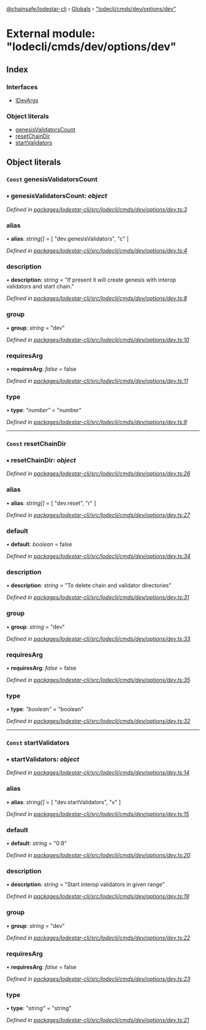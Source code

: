 [@chainsafe/lodestar-cli](../README.md) › [Globals](../globals.md) › ["lodecli/cmds/dev/options/dev"](_lodecli_cmds_dev_options_dev_.md)

# External module: "lodecli/cmds/dev/options/dev"

## Index

### Interfaces

* [IDevArgs](../interfaces/_lodecli_cmds_dev_options_dev_.idevargs.md)

### Object literals

* [genesisValidatorsCount](_lodecli_cmds_dev_options_dev_.md#const-genesisvalidatorscount)
* [resetChainDir](_lodecli_cmds_dev_options_dev_.md#const-resetchaindir)
* [startValidators](_lodecli_cmds_dev_options_dev_.md#const-startvalidators)

## Object literals

### `Const` genesisValidatorsCount

### ▪ **genesisValidatorsCount**: *object*

*Defined in [packages/lodestar-cli/src/lodecli/cmds/dev/options/dev.ts:3](https://github.com/ChainSafe/lodestar/blob/da7050e4c/packages/lodestar-cli/src/lodecli/cmds/dev/options/dev.ts#L3)*

###  alias

• **alias**: *string[]* = [
    "dev.genesisValidators",
    "c"
  ]

*Defined in [packages/lodestar-cli/src/lodecli/cmds/dev/options/dev.ts:4](https://github.com/ChainSafe/lodestar/blob/da7050e4c/packages/lodestar-cli/src/lodecli/cmds/dev/options/dev.ts#L4)*

###  description

• **description**: *string* = "If present it will create genesis with interop validators and start chain."

*Defined in [packages/lodestar-cli/src/lodecli/cmds/dev/options/dev.ts:8](https://github.com/ChainSafe/lodestar/blob/da7050e4c/packages/lodestar-cli/src/lodecli/cmds/dev/options/dev.ts#L8)*

###  group

• **group**: *string* = "dev"

*Defined in [packages/lodestar-cli/src/lodecli/cmds/dev/options/dev.ts:10](https://github.com/ChainSafe/lodestar/blob/da7050e4c/packages/lodestar-cli/src/lodecli/cmds/dev/options/dev.ts#L10)*

###  requiresArg

• **requiresArg**: *false* = false

*Defined in [packages/lodestar-cli/src/lodecli/cmds/dev/options/dev.ts:11](https://github.com/ChainSafe/lodestar/blob/da7050e4c/packages/lodestar-cli/src/lodecli/cmds/dev/options/dev.ts#L11)*

###  type

• **type**: *"number"* = "number"

*Defined in [packages/lodestar-cli/src/lodecli/cmds/dev/options/dev.ts:9](https://github.com/ChainSafe/lodestar/blob/da7050e4c/packages/lodestar-cli/src/lodecli/cmds/dev/options/dev.ts#L9)*

___

### `Const` resetChainDir

### ▪ **resetChainDir**: *object*

*Defined in [packages/lodestar-cli/src/lodecli/cmds/dev/options/dev.ts:26](https://github.com/ChainSafe/lodestar/blob/da7050e4c/packages/lodestar-cli/src/lodecli/cmds/dev/options/dev.ts#L26)*

###  alias

• **alias**: *string[]* = [
    "dev.reset",
    "r"
  ]

*Defined in [packages/lodestar-cli/src/lodecli/cmds/dev/options/dev.ts:27](https://github.com/ChainSafe/lodestar/blob/da7050e4c/packages/lodestar-cli/src/lodecli/cmds/dev/options/dev.ts#L27)*

###  default

• **default**: *boolean* = false

*Defined in [packages/lodestar-cli/src/lodecli/cmds/dev/options/dev.ts:34](https://github.com/ChainSafe/lodestar/blob/da7050e4c/packages/lodestar-cli/src/lodecli/cmds/dev/options/dev.ts#L34)*

###  description

• **description**: *string* = "To delete chain and validator directories"

*Defined in [packages/lodestar-cli/src/lodecli/cmds/dev/options/dev.ts:31](https://github.com/ChainSafe/lodestar/blob/da7050e4c/packages/lodestar-cli/src/lodecli/cmds/dev/options/dev.ts#L31)*

###  group

• **group**: *string* = "dev"

*Defined in [packages/lodestar-cli/src/lodecli/cmds/dev/options/dev.ts:33](https://github.com/ChainSafe/lodestar/blob/da7050e4c/packages/lodestar-cli/src/lodecli/cmds/dev/options/dev.ts#L33)*

###  requiresArg

• **requiresArg**: *false* = false

*Defined in [packages/lodestar-cli/src/lodecli/cmds/dev/options/dev.ts:35](https://github.com/ChainSafe/lodestar/blob/da7050e4c/packages/lodestar-cli/src/lodecli/cmds/dev/options/dev.ts#L35)*

###  type

• **type**: *"boolean"* = "boolean"

*Defined in [packages/lodestar-cli/src/lodecli/cmds/dev/options/dev.ts:32](https://github.com/ChainSafe/lodestar/blob/da7050e4c/packages/lodestar-cli/src/lodecli/cmds/dev/options/dev.ts#L32)*

___

### `Const` startValidators

### ▪ **startValidators**: *object*

*Defined in [packages/lodestar-cli/src/lodecli/cmds/dev/options/dev.ts:14](https://github.com/ChainSafe/lodestar/blob/da7050e4c/packages/lodestar-cli/src/lodecli/cmds/dev/options/dev.ts#L14)*

###  alias

• **alias**: *string[]* = [
    "dev.startValidators",
    "v"
  ]

*Defined in [packages/lodestar-cli/src/lodecli/cmds/dev/options/dev.ts:15](https://github.com/ChainSafe/lodestar/blob/da7050e4c/packages/lodestar-cli/src/lodecli/cmds/dev/options/dev.ts#L15)*

###  default

• **default**: *string* = "0:8"

*Defined in [packages/lodestar-cli/src/lodecli/cmds/dev/options/dev.ts:20](https://github.com/ChainSafe/lodestar/blob/da7050e4c/packages/lodestar-cli/src/lodecli/cmds/dev/options/dev.ts#L20)*

###  description

• **description**: *string* = "Start interop validators in given range"

*Defined in [packages/lodestar-cli/src/lodecli/cmds/dev/options/dev.ts:19](https://github.com/ChainSafe/lodestar/blob/da7050e4c/packages/lodestar-cli/src/lodecli/cmds/dev/options/dev.ts#L19)*

###  group

• **group**: *string* = "dev"

*Defined in [packages/lodestar-cli/src/lodecli/cmds/dev/options/dev.ts:22](https://github.com/ChainSafe/lodestar/blob/da7050e4c/packages/lodestar-cli/src/lodecli/cmds/dev/options/dev.ts#L22)*

###  requiresArg

• **requiresArg**: *false* = false

*Defined in [packages/lodestar-cli/src/lodecli/cmds/dev/options/dev.ts:23](https://github.com/ChainSafe/lodestar/blob/da7050e4c/packages/lodestar-cli/src/lodecli/cmds/dev/options/dev.ts#L23)*

###  type

• **type**: *"string"* = "string"

*Defined in [packages/lodestar-cli/src/lodecli/cmds/dev/options/dev.ts:21](https://github.com/ChainSafe/lodestar/blob/da7050e4c/packages/lodestar-cli/src/lodecli/cmds/dev/options/dev.ts#L21)*
